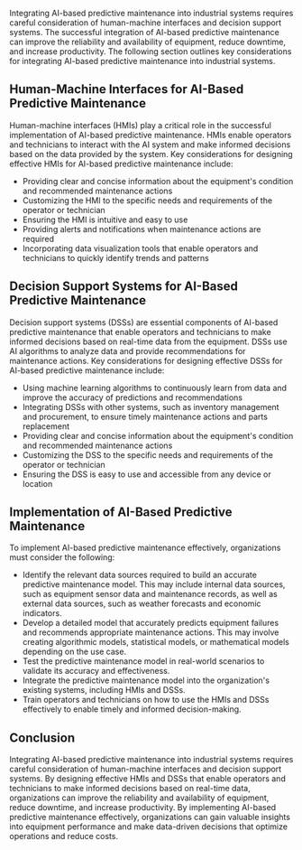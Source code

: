 
Integrating AI-based predictive maintenance into industrial systems requires careful consideration of human-machine interfaces and decision support systems. The successful integration of AI-based predictive maintenance can improve the reliability and availability of equipment, reduce downtime, and increase productivity. The following section outlines key considerations for integrating AI-based predictive maintenance into industrial systems.

Human-Machine Interfaces for AI-Based Predictive Maintenance
------------------------------------------------------------

Human-machine interfaces (HMIs) play a critical role in the successful implementation of AI-based predictive maintenance. HMIs enable operators and technicians to interact with the AI system and make informed decisions based on the data provided by the system. Key considerations for designing effective HMIs for AI-based predictive maintenance include:

* Providing clear and concise information about the equipment's condition and recommended maintenance actions
* Customizing the HMI to the specific needs and requirements of the operator or technician
* Ensuring the HMI is intuitive and easy to use
* Providing alerts and notifications when maintenance actions are required
* Incorporating data visualization tools that enable operators and technicians to quickly identify trends and patterns

Decision Support Systems for AI-Based Predictive Maintenance
------------------------------------------------------------

Decision support systems (DSSs) are essential components of AI-based predictive maintenance that enable operators and technicians to make informed decisions based on real-time data from the equipment. DSSs use AI algorithms to analyze data and provide recommendations for maintenance actions. Key considerations for designing effective DSSs for AI-based predictive maintenance include:

* Using machine learning algorithms to continuously learn from data and improve the accuracy of predictions and recommendations
* Integrating DSSs with other systems, such as inventory management and procurement, to ensure timely maintenance actions and parts replacement
* Providing clear and concise information about the equipment's condition and recommended maintenance actions
* Customizing the DSS to the specific needs and requirements of the operator or technician
* Ensuring the DSS is easy to use and accessible from any device or location

Implementation of AI-Based Predictive Maintenance
-------------------------------------------------

To implement AI-based predictive maintenance effectively, organizations must consider the following:

* Identify the relevant data sources required to build an accurate predictive maintenance model. This may include internal data sources, such as equipment sensor data and maintenance records, as well as external data sources, such as weather forecasts and economic indicators.
* Develop a detailed model that accurately predicts equipment failures and recommends appropriate maintenance actions. This may involve creating algorithmic models, statistical models, or mathematical models depending on the use case.
* Test the predictive maintenance model in real-world scenarios to validate its accuracy and effectiveness.
* Integrate the predictive maintenance model into the organization's existing systems, including HMIs and DSSs.
* Train operators and technicians on how to use the HMIs and DSSs effectively to enable timely and informed decision-making.

Conclusion
----------

Integrating AI-based predictive maintenance into industrial systems requires careful consideration of human-machine interfaces and decision support systems. By designing effective HMIs and DSSs that enable operators and technicians to make informed decisions based on real-time data, organizations can improve the reliability and availability of equipment, reduce downtime, and increase productivity. By implementing AI-based predictive maintenance effectively, organizations can gain valuable insights into equipment performance and make data-driven decisions that optimize operations and reduce costs.

